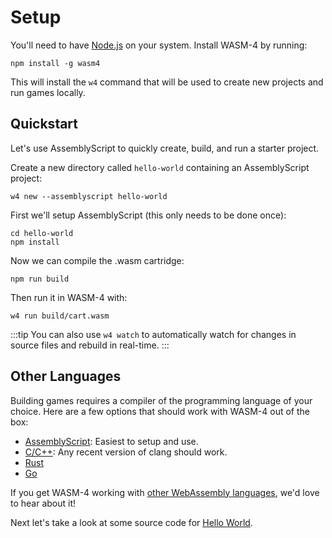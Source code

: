 # Setup

You'll need to have [Node.js](https://nodejs.org) on your system. Install WASM-4 by running:

```shell
npm install -g wasm4
```

This will install the `w4` command that will be used to create new projects and run games locally.

## Quickstart

Let's use AssemblyScript to quickly create, build, and run a starter project.

Create a new directory called `hello-world` containing an AssemblyScript project:

```shell
w4 new --assemblyscript hello-world
```

First we'll setup AssemblyScript (this only needs to be done once):

```shell
cd hello-world
npm install
```

Now we can compile the .wasm cartridge:

```shell
npm run build
```

Then run it in WASM-4 with:

```shell
w4 run build/cart.wasm
```

:::tip
You can also use `w4 watch` to automatically watch for changes in source files and rebuild in real-time.
:::

## Other Languages

Building games requires a compiler of the programming language of your choice. Here
are a few options that should work with WASM-4 out of the box:

- [AssemblyScript](https://www.assemblyscript.org/): Easiest to setup and use.
- [C/C++](https://github.com/WebAssembly/wasi-sdk): Any recent version of clang should work.
- [Rust](https://www.rust-lang.org/learn/get-started)
- [Go](https://tinygo.org/getting-started/install/)

If you get WASM-4 working with [other WebAssembly languages](https://github.com/appcypher/awesome-wasm-langs), we'd love to hear about it!

Next let's take a look at some source code for [Hello World](/docs/getting-started/hello-world).
